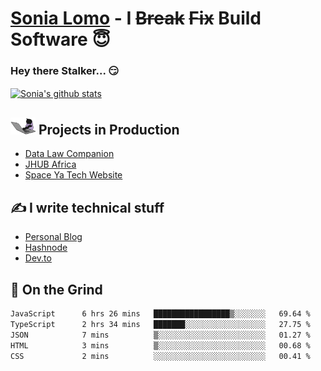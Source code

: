 # [Sonia Lomo](https://sonylomo.github.io/) - I ~~Break~~ ~~Fix~~ Build Software 😇
### Hey there Stalker... 😏 

<a href="https://github.com/sonylomo/github-readme-stats">
  <img align="center" src="https://media.giphy.com/media/lU05nFSW6Y2A/giphy.gif" alt="Sonia's github stats" />
</a>

## <img src="assets/devcat.gif" width="40"> Projects in Production
- [Data Law Companion](https://datalawcompanion.org/)
- [JHUB Africa](https://jhubafrica.com/)
- [Space Ya Tech Website](https://www.spaceyatech.com/)

## ✍️ I write technical stuff
- [Personal Blog](https://sonylomo-github-io.vercel.app/blog)
- [Hashnode](https://sonylomo.hashnode.dev/)
- [Dev.to](https://dev.to/sonylomo)

## 🤡 On the Grind
<!--START_SECTION:waka-->

```txt
JavaScript      6 hrs 26 mins   █████████████████▒░░░░░░░   69.64 %
TypeScript      2 hrs 34 mins   ███████░░░░░░░░░░░░░░░░░░   27.75 %
JSON            7 mins          ▒░░░░░░░░░░░░░░░░░░░░░░░░   01.27 %
HTML            3 mins          ▒░░░░░░░░░░░░░░░░░░░░░░░░   00.68 %
CSS             2 mins          ░░░░░░░░░░░░░░░░░░░░░░░░░   00.41 %
```

<!--END_SECTION:waka-->
